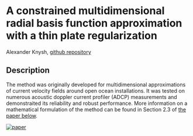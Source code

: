 # A constrained multidimensional radial basis function approximation with a thin plate regularization

Alexander Knysh, [github repository](https://github.com/alexanderknysh/thinplaterbf)

## Description 

The method was originally developed for multidimensional approximations of current velocity fields around open ocean installations. It was tested on numerous acoustic doppler current profiler (ADCP) measurements and demonstraited its reliability and robust performance. More information on a mathematical formulation of the method can be found in Section 2.3 of [the paper below](https://github.com/alexanderknysh/thinplaterbf/blob/main/Methodology%20for%20multidimensional%20approximation%20of%20current%20velocity%20fields%20around%20offshore%20aquaculture%20installations.pdf).

[![paper](https://user-images.githubusercontent.com/46943028/202961375-a1e81838-623d-47ee-95c1-1399e28c96fe.PNG)](https://drive.google.com/file/d/1lxcqZrrCWdMv_rFbLdTFFhuD0hMxtTVL/view?usp=sharing)
